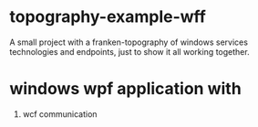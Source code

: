 # topography-example-wff

A small project with a franken-topography of windows services technologies and endpoints, just to show it all working together.

# windows wpf application with
1. wcf communication
